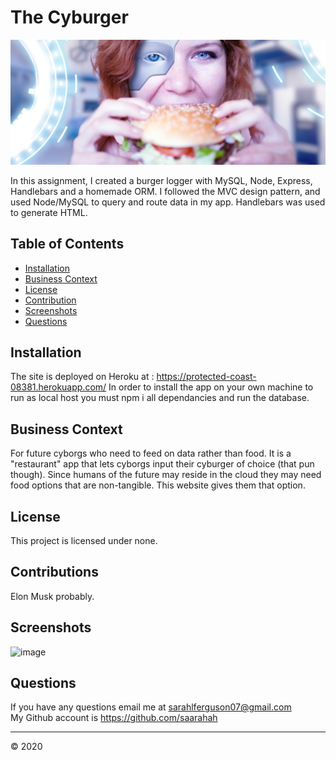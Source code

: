 # The Cyburger

![image](public/assets/css/images/jumbocyberg.jpg)

In this assignment, I created a burger logger with MySQL, Node, Express, Handlebars and a homemade ORM. I followed the MVC design pattern, and used Node/MySQL to query and route data in my app. Handlebars was used to generate HTML.


 ## Table of Contents 
  
  * [Installation](#installation) 
  * [Business Context](#businesscontext)
  * [License](#license)
  * [Contribution](#contributions)
  * [Screenshots](#tests)
  * [Questions](#questions)

## Installation
  
The site is deployed on Heroku at : https://protected-coast-08381.herokuapp.com/
In order to install the app on your own machine to run as local host you must npm i all dependancies and run the database.

## Business Context

For future cyborgs who need to feed on data rather than food. It is a "restaurant" app that lets cyborgs input their cyburger of choice (that pun though). Since humans of the future may reside in the cloud they may need food options that are non-tangible. This website gives them that option. 

 ## License
  
This project is licensed under none.

## Contributions
  
Elon Musk probably.  

## Screenshots

![image](public/assets/css/images/buginator.gif)

 ## Questions

 If you have any questions email me at sarahlferguson07@gmail.com
 <br/>
 My Github account is https://github.com/saarahah
  
  
  ---
  © 2020